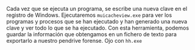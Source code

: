 Cada vez que se ejecuta un programa, se escribe una nueva clave en el registro de Windows.
Ejecutaremos `muicacheview.exe` para ver los programas y procesos que se han ejecutado y han generado una nueva clave y ver todo lo que se ha ejecutado.
Con esta herramienta, podemos guardar la información que obtengamos en un fichero de texto para exportarlo a nuestro pendrive forense.
Ojo con `hh.exe`